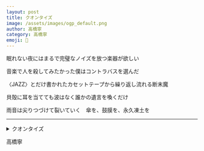 ```yaml
---
layout: post
title: クオンタイズ
image: /assets/images/ogp_default.png
author: 高橋寧
category: 高橋寧
emoji: 🎻
---
```


<div class="tanka-area"><div class="tanka">
<p>眠れない夜にはまるで完璧なノイズを放つ楽器が欲しい</p>

<p>音楽で人を殺してみたかった僕はコントラバスを選んだ</p>

<p>〈JAZZ〉とだけ書かれたカセットテープから繰り返し流れる断末魔</p>

<p>貝殻に耳を当てても波はなく誰かの遺言を喚くだけ</p>

<p>雨音は尖りつづけて裂いていく　傘を、鼓膜を、永久凍土を </p>

</div></div>

---

<details><summary>クオンタイズ</summary>
眠れない夜にはまるで完璧なノイズを放つ楽器が欲しい<br/>
音楽で人を殺してみたかった僕はコントラバスを選んだ<br/>
〈JAZZ〉とだけ書かれたカセットテープから繰り返し流れる断末魔<br/>
貝殻に耳を当てても波はなく誰かの遺言を喚くだけ<br/>
雨音は尖りつづけて裂いていく　傘を、鼓膜を、永久凍土を <br/>
<br/>

</details>

高橋寧
